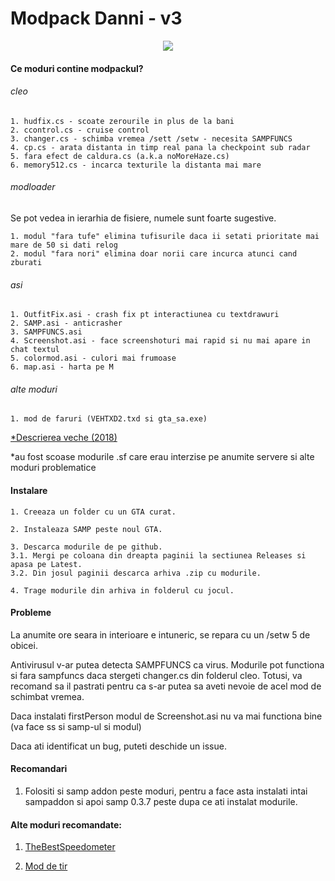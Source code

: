 # Modpack Danni - v3

<div align="center"><img src="https://i.imgur.com/RudMARB.png"></div>

#### Ce moduri contine modpackul?

###### cleo
    1. hudfix.cs - scoate zerourile in plus de la bani
    2. ccontrol.cs - cruise control
    3. changer.cs - schimba vremea /sett /setw - necesita SAMPFUNCS
    4. cp.cs - arata distanta in timp real pana la checkpoint sub radar
    5. fara efect de caldura.cs (a.k.a noMoreHaze.cs)
    6. memory512.cs - incarca texturile la distanta mai mare

###### modloader

Se pot vedea in ierarhia de fisiere, numele sunt foarte sugestive.

    1. modul "fara tufe" elimina tufisurile daca ii setati prioritate mai mare de 50 si dati relog
    2. modul "fara nori" elimina doar norii care incurca atunci cand zburati

###### asi
    1. OutfitFix.asi - crash fix pt interactiunea cu textdrawuri
    2. SAMP.asi - anticrasher
    3. SAMPFUNCS.asi
    4. Screenshot.asi - face screenshoturi mai rapid si nu mai apare in chat textul
    5. colormod.asi - culori mai frumoase
    6. map.asi - harta pe M

###### alte moduri
    1. mod de faruri (VEHTXD2.txd si gta_sa.exe)

[*Descrierea veche (2018)](https://forum.bugged.ro/topic/294852-modpack-by-danni-for-low-medium-pc-v3/)

*au fost scoase modurile .sf care erau interzise pe anumite servere si alte moduri problematice

#### Instalare
    
    1. Creeaza un folder cu un GTA curat.

    2. Instaleaza SAMP peste noul GTA.

    3. Descarca modurile de pe github. 
    3.1. Mergi pe coloana din dreapta paginii la sectiunea Releases si apasa pe Latest.
    3.2. Din josul paginii descarca arhiva .zip cu modurile.

    4. Trage modurile din arhiva in folderul cu jocul.

#### Probleme

La anumite ore seara in interioare e intuneric, se repara cu un /setw 5 de obicei.

Antivirusul v-ar putea detecta SAMPFUNCS ca virus. Modurile pot functiona si fara sampfuncs daca stergeti changer.cs din folderul cleo.
Totusi, va recomand sa il pastrati pentru ca s-ar putea sa aveti nevoie de acel mod de schimbat vremea.

Daca instalati firstPerson modul de Screenshot.asi nu va mai functiona bine (va face ss si samp-ul si modul)

Daca ati identificat un bug, puteti deschide un issue.

#### Recomandari
    
1. Folositi si samp addon peste moduri, pentru a face asta instalati intai sampaddon si apoi samp 0.3.7 peste
dupa ce ati instalat modurile.

#### Alte moduri recomandate:

1. [TheBestSpeedometer](https://forum.bugged.ro/topic/309747-thebestspeedometer-by-gumball3000-cel-mai-bun-vitezometru/)

2. [Mod de tir](https://forum.bugged.ro/topic/310128-mod-de-tir/) 




